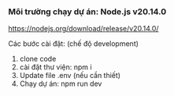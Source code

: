 ### Môi trường chạy dự án: Node.js v20.14.0
https://nodejs.org/download/release/v20.14.0/

Các bước cài đặt: (chế độ development)
1. clone code
2. cài đặt thư viện: npm i
3. Update file .env (nếu cần thiết)
4. Chạy dự án: npm run dev



